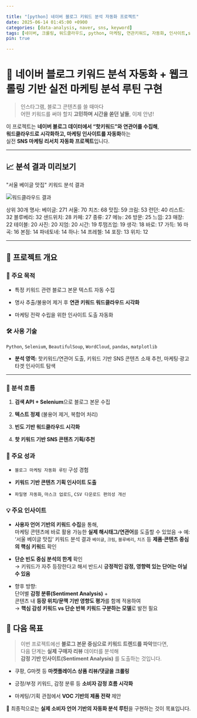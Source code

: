 ```yaml
---

title: "[python] 네이버 블로그 키워드 분석 자동화 프로젝트"
date: 2025-06-14 01:45:00 +0900
categories: [data-analysis, naver, sns, keyword]
tags: [네이버, 크롤링, 워드클라우드, python, 마케팅, 연관키워드, 자동화, 인사이트,sentiment-analysis, marketplace, 리뷰분석, 데이터마케팅, 자동화분석, 데이터리서치, 키워드추천, VOC, SNS운영]
pin: true

---
```


# 🚀 네이버 블로그 키워드 분석 자동화 + 웹크롤링 기반 실전 마케팅 분석 루틴 구현


>인스타그램, 블로그 콘텐츠를 쓸 때마다  
어떤 키워드를 써야 할지 **고민하며 시간을 쏟던 날들**, 이제 안녕!

이 프로젝트는 **네이버 블로그 데이터에서 “핫키워드”와 연관어를 수집해**,  
**워드클라우드로 시각화하고, 마케팅 인사이트를 자동화**하는  
실전 **SNS 마케팅 리서치 자동화 프로젝트**입니다.

---
## 📈 분석 결과 미리보기
"서울 베이글 맛집" 키워드 분석 결과

![워드클라우드 결과](assets/img/wordcloud.1png)

상위 30개 명사: 베이글: 271 서울: 70 치즈: 68 맛집: 59 크림: 53 런던: 40 리스트: 32 블루베리: 32 샌드위치: 28 카페: 27 종류: 27 메뉴: 26 방문: 25 느낌: 23 매장: 22 테이블: 20 사진: 20 지엄: 20 시간: 19 투떰즈업: 19 생각: 18 바로: 17 가득: 16 마곡: 16 본점: 14 파네토네: 14 하나: 14 프레첼: 14 포장: 13 위치: 12

---

## 📌 프로젝트 개요

### 🎯 주요 목적

-   특정 키워드 관련 블로그 본문 텍스트 자동 수집

-   명사 추출/불용어 제거 후 **연관 키워드 워드클라우드 시각화**
    
-   마케팅 전략 수립을 위한 인사이트 도출 자동화

### 🛠️ 사용 기술
`Python`, `Selenium`, `BeautifulSoup`, `WordCloud`, `pandas`, `matplotlib`
- **분석 영역:** 핫키워드/연관어 도출, 키워드 기반 SNS 콘텐츠 소재 추천, 마케팅·광고 타겟 인사이트 탐색

---


### 🔄 분석 흐름

1.  **검색 API + Selenium**으로 블로그 본문 수집
    
2.  **텍스트 정제** (불용어 제거, 복합어 처리)
    
3.  **빈도 기반 워드클라우드 시각화**
    
4.  **핫 키워드 기반 SNS 콘텐츠 기획/추천**
    

### 🚀 주요 성과

-   `블로그 마케팅 자동화 루틴` 구성 경험
    
-   **키워드 기반 콘텐츠 기획 인사이트 도출**
    
-   `파일명 자동화`, `마스크 업로드`, `CSV 다운로드 편의성 개선`
    

### 💡 주요 인사이트

-   **사용자 언어 기반의 키워드 수집**을 통해,  
    마케팅 콘텐츠에 바로 활용 가능한 **실제 해시태그/연관어**를 도출할 수 있었음 
    → 예: ‘서울 베이글 맛집’ 키워드 분석 결과  `베이글`, `크림`, `블루베리`, `치즈` 등 **제품·콘텐츠 중심의 핵심 키워드** 확인
    
-   **단순 빈도 중심 분석의 한계** 확인  
    → 키워드가 자주 등장한다고 해서 반드시 **긍정적인 감정, 영향력 있는 단어는 아닐 수 있음**
    
-   향후 방향:  
    단어별 **감정 분류(Sentiment Analysis)** +  
    콘텐츠 내 **등장 위치/문맥 기반 영향도 평가**를 함께 적용하여  
    → **핵심 감성 키워드 vs 단순 반복 키워드 구분하는 모델**로 발전 필요
    

## 🚀 다음 목표

> 이번 프로젝트에선 **블로그 본문 중심으로 키워드 트렌드를 파악**했다면,  
> 다음 단계는 **실제 구매자 리뷰** 데이터를 분석해  
> **감정 기반 인사이트(Sentiment Analysis)** 를 도출하는 것입니다.

-   쿠팡, G마켓 등 **마켓플레이스 상품 리뷰/댓글을 크롤링**
    
-   긍정/부정 키워드, 감정 분류 등 **소비자 감정 흐름 시각화**
    
-   마케팅/기획 관점에서 **VOC 기반의 제품 전략** 제안
    

🎯 최종적으로는 **실제 소비자 언어 기반의 자동화 분석 루틴**을 구현하는 것이 목표입니다.

